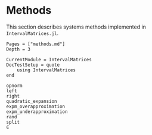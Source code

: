 # Methods

This section describes systems methods implemented in `IntervalMatrices.jl`.

```@contents
Pages = ["methods.md"]
Depth = 3
```

```@meta
CurrentModule = IntervalMatrices
DocTestSetup = quote
    using IntervalMatrices
end
```

```@docs
opnorm
left
right
quadratic_expansion
expm_overapproximation
expm_underapproximation
rand
split
∈
```
